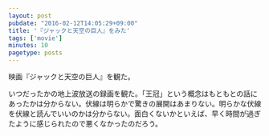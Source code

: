 ```yaml
---
layout: post
pubdate: "2016-02-12T14:05:29+09:00"
title: '『ジャックと天空の巨人』をみた'
tags: ['movie']
minutes: 10
pagetype: posts
---
```

映画『ジャックと天空の巨人』を観た。

いつだったかの地上波放送の録画を観た。「王冠」という概念はもともとの話にあったかは分からない。伏線は明らかで驚きの展開はあまりない。明らかな伏線を伏線と読んでいいのかは分からない。面白くないかといえば、早く時間が過ぎたように感じられたので悪くなかったのだろう。
